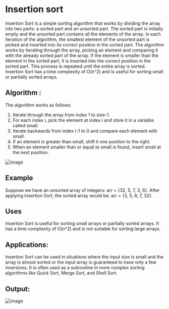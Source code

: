 # Insertion sort
Insertion Sort is a simple sorting algorithm that works by dividing the array into two parts: a sorted part and an unsorted part. The sorted part is initially empty and the unsorted part contains all the elements of the array. In each iteration of the algorithm, the smallest element of the unsorted part is picked and inserted into its correct position in the sorted part. The algorithm works by iterating through the array, picking an element and comparing it with the already sorted part of the array. If the element is smaller than the element in the sorted part, it is inserted into the correct position in the sorted part. This process is repeated until the entire array is sorted. Insertion Sort has a time complexity of O(n^2) and is useful for sorting small or partially sorted arrays.

## Algorithm :
The algorithm works as follows:

1. Iterate through the array from index 1 to size-1.
2. For each index i, pick the element at index i and store it in a variable called small.
3. Iterate backwards from index i-1 to 0 and compare each element with small.
4. If an element is greater than small, shift it one position to the right.
5. When an element smaller than or equal to small is found, insert small at the next position.

![image](https://user-images.githubusercontent.com/125560933/234069469-28fa97e3-c5f0-4baa-b1f7-b7c237f6ac1d.png)


## Example
Suppose we have an unsorted array of integers: arr = {32, 5, 7, 3, 6}. After applying Insertion Sort, the sorted array would be: arr = {3, 5, 6, 7, 32}.

## Uses
Insertion Sort is useful for sorting small arrays or partially sorted arrays. It has a time complexity of O(n^2) and is not suitable for sorting large arrays.

## Applications:
Insertion Sort can be used in situations where the input size is small and the array is almost sorted or the input array is guaranteed to have only a few inversions. It is often used as a subroutine in more complex sorting algorithms like Quick Sort, Merge Sort, and Shell Sort.

## Output: 
![image](https://user-images.githubusercontent.com/125560933/234069643-01fda161-8e73-4898-93de-b7c559964ea8.png)


